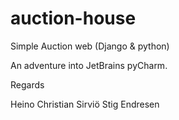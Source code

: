 auction-house
=============

Simple Auction web (Django &amp; python)

An adventure into JetBrains pyCharm. 

Regards 

Heino Christian Sirviö
Stig Endresen


